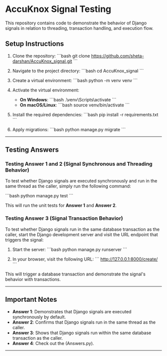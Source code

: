 
# AccuKnox Signal Testing

This repository contains code to demonstrate the behavior of Django signals in relation to threading, transaction handling, and execution flow.

## Setup Instructions

1. Clone the repository:
   \`\`\`bash
   git clone https://github.com/sheta-darshan/AccuKnox_signal.git
   \`\`\`

2. Navigate to the project directory:
   \`\`\`bash
   cd AccuKnox_signal
   \`\`\`

3. Create a virtual environment:
   \`\`\`bash
   python -m venv venv
   \`\`\`

4. Activate the virtual environment:

   - **On Windows**:
     \`\`\`bash
     .\venv\Scripts\activate
     \`\`\`
   - **On macOS/Linux**:
     \`\`\`bash
     source venv/bin/activate
     \`\`\`

5. Install the required dependencies:
   \`\`\`bash
   pip install -r requirements.txt
   \`\`\`

6. Apply migrations:
   \`\`\`bash
   python manage.py migrate
   \`\`\`

---

## Testing Answers

### **Testing Answer 1 and 2 (Signal Synchronous and Threading Behavior)**

To test whether Django signals are executed synchronously and run in the same thread as the caller, simply run the following command:

\`\`\`bash
python manage.py test
\`\`\`

This will run the unit tests for **Answer 1** and **Answer 2**.

### **Testing Answer 3 (Signal Transaction Behavior)**

To test whether Django signals run in the same database transaction as the caller, start the Django development server and visit the URL endpoint that triggers the signal:

1. Start the server:
   \`\`\`bash
   python manage.py runserver
   \`\`\`

2. In your browser, visit the following URL:
   \`\`\`
   http://127.0.0.1:8000/create/
   \`\`\`

This will trigger a database transaction and demonstrate the signal's behavior with transactions.

---

## Important Notes

- **Answer 1**: Demonstrates that Django signals are executed synchronously by default.
- **Answer 2**: Confirms that Django signals run in the same thread as the caller.
- **Answer 3**: Shows that Django signals run within the same database transaction as the caller.
- **Answer 4**: Check out the (Answers.py).

---
